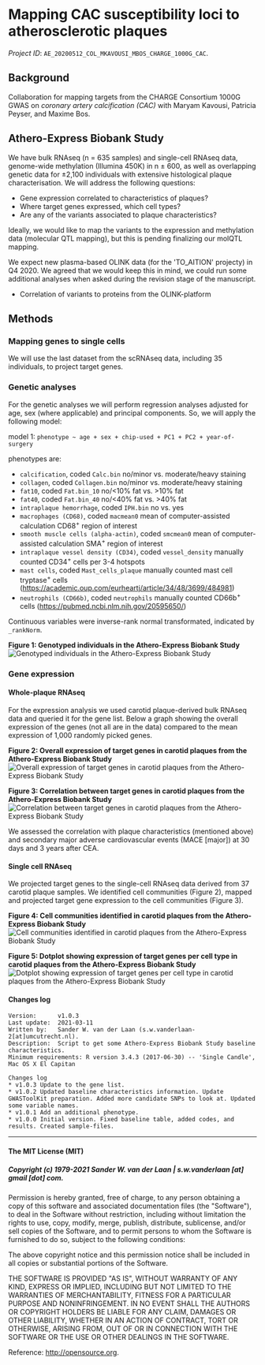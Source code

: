 # Mapping CAC susceptibility loci to atherosclerotic plaques

_Project ID_: `AE_20200512_COL_MKAVOUSI_MBOS_CHARGE_1000G_CAC`.

## Background

Collaboration for mapping targets from the CHARGE Consortium 1000G GWAS on _coronary artery calcification (CAC)_ with Maryam Kavousi, Patricia Peyser, and Maxime Bos.

## Athero-Express Biobank Study
We have bulk RNAseq (n = 635 samples) and single-cell RNAseq data, genome-wide methylation (Illumina 450K) in n ± 600, as well as overlapping genetic data for ±2,100 individuals with extensive histological plaque characterisation. We will address the following questions:

- Gene expression correlated to characteristics of plaques?
- Where target genes expressed, which cell types? 
- Are any of the variants associated to plaque characteristics?

Ideally, we would like to map the variants to the expression and methylation data (molecular QTL mapping), but this is pending finalizing our molQTL mapping.

We expect new plasma-based OLINK data (for the 'TO_AITION' projecty) in Q4 2020. We agreed that we would keep this in mind, we could run some additional analyses when asked during the revision stage of the manuscript.

- Correlation of variants to proteins from the OLINK-platform


## Methods

### Mapping genes to single cells 

We will use the last dataset from the scRNAseq data, including 35 individuals, to project target genes. 


### Genetic analyses

For the genetic analyses we will perform regression analyses adjusted for age, sex (where applicable) and principal components. So, we will apply the following model:

model 1: `phenotype ~ age + sex + chip-used + PC1 + PC2 + year-of-surgery`

phenotypes are:

- `calcification`, coded `Calc.bin` no/minor vs. moderate/heavy staining
- `collagen`, coded `Collagen.bin` no/minor vs. moderate/heavy staining
- `fat10`, coded `Fat.bin_10` no/<10% fat vs. >10% fat
- `fat40`, coded `Fat.bin_40` no/<40% fat vs. >40% fat
- `intraplaque hemorrhage`, coded `IPH.bin` no vs. yes
- `macrophages (CD68)`, coded `macmean0` mean of computer-assisted calculation CD68<sup>+</sup> region of interest
- `smooth muscle cells (alpha-actin)`, coded `smcmean0` mean of computer-assisted calculation SMA<sup>+</sup> region of interest
- `intraplaque vessel density (CD34)`, coded `vessel_density` manually counted CD34<sup>+</sup> cells per 3-4 hotspots
- `mast cells`, coded `Mast_cells_plaque` manually counted mast cell tryptase<sup>+</sup> cells (https://academic.oup.com/eurheartj/article/34/48/3699/484981)
- `neutrophils (CD66b)`, coded `neutrophils` manually counted CD66b<sup>+</sup> cells (https://pubmed.ncbi.nlm.nih.gov/20595650/)

Continuous variables were inverse-rank normal transformated, indicated by `_rankNorm`. 

**Figure 1: Genotyped individuals in the Athero-Express Biobank Study**
![Genotyped individuals in the Athero-Express Biobank Study](CAC/PLOTS/20210311.overlap.AEDB_AEGS123.UpSetR.png)

### Gene expression

#### Whole-plaque RNAseq

For the expression analysis we used carotid plaque-derived bulk RNAseq data and queried it for the gene list. Below a graph showing the overall expression of the genes (not all are in the data) compared to the mean expression of 1,000 randomly picked genes. 

**Figure 2: Overall expression of target genes in carotid plaques from the Athero-Express Biobank Study**
![Overall expression of target genes in carotid plaques from the Athero-Express Biobank Study](bulkRNAseq/AERNA/PLOTS/20201126.TargetExpression_vs_10000genes.png)


**Figure 3: Correlation between target genes in carotid plaques from the Athero-Express Biobank Study**
![Correlation between target genes in carotid plaques from the Athero-Express Biobank Study](bulkRNAseq/AERNA/PLOTS/20201126.correlations.target_genes.png)


We assessed the correlation with plaque characteristics (mentioned above) and secondary major adverse cardiovascular events (MACE [major]) at 30 days and 3 years after CEA. 

#### Single cell RNAseq

We projected target genes to the single-cell RNAseq data derived from 37 carotid plaque samples. We identified cell communities (Figure 2), mapped and projected target gene expression to the cell communities (Figure 3). 

**Figure 4: Cell communities identified in carotid plaques from the Athero-Express Biobank Study**
![Cell communities identified in carotid plaques from the Athero-Express Biobank Study](scRNAseq/AESCRNA/PLOTS/20200617.UMAP.png)


**Figure 5: Dotplot showing expression of target genes per cell type in carotid plaques from the Athero-Express Biobank Study**
![Dotplot showing expression of target genes per cell type in carotid plaques from the Athero-Express Biobank Study](scRNAseq/AESCRNA/PLOTS/20200617.DotPlot.Targets.png)


#### Changes log

    Version:      v1.0.3
    Last update:  2021-03-11
    Written by:   Sander W. van der Laan (s.w.vanderlaan-2[at]umcutrecht.nl).
    Description:  Script to get some Athero-Express Biobank Study baseline characteristics.
    Minimum requirements: R version 3.4.3 (2017-06-30) -- 'Single Candle', Mac OS X El Capitan
    
    Changes log
    * v1.0.3 Update to the gene list.
    * v1.0.2 Updated baseline characteristics information. Update GWASToolKit preparation. Added more candidate SNPs to look at. Updated some variable names. 
    * v1.0.1 Add an additional phenotype.
    * v1.0.0 Initial version. Fixed baseline table, added codes, and results. Created sample-files.
    
    
--------------

#### The MIT License (MIT)
##### Copyright (c) 1979-2021 Sander W. van der Laan | s.w.vanderlaan [at] gmail [dot] com.

Permission is hereby granted, free of charge, to any person obtaining a copy of this software and associated documentation files (the "Software"), to deal in the Software without restriction, including without limitation the rights to use, copy, modify, merge, publish, distribute, sublicense, and/or sell copies of the Software, and to permit persons to whom the Software is furnished to do so, subject to the following conditions:   

The above copyright notice and this permission notice shall be included in all copies or substantial portions of the Software.

THE SOFTWARE IS PROVIDED "AS IS", WITHOUT WARRANTY OF ANY KIND, EXPRESS OR IMPLIED, INCLUDING BUT NOT LIMITED TO THE WARRANTIES OF MERCHANTABILITY, FITNESS FOR A PARTICULAR PURPOSE AND NONINFRINGEMENT. IN NO EVENT SHALL THE AUTHORS OR COPYRIGHT HOLDERS BE LIABLE FOR ANY CLAIM, DAMAGES OR OTHER LIABILITY, WHETHER IN AN ACTION OF CONTRACT, TORT OR OTHERWISE, ARISING FROM, OUT OF OR IN CONNECTION WITH THE SOFTWARE OR THE USE OR OTHER DEALINGS IN THE SOFTWARE.

Reference: http://opensource.org.



